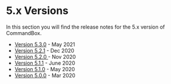 # 5.x Versions

In this section you will find the release notes for the 5.x version of CommandBox. 

* [Version 5.3.0](whats-new-in-5.3.0.md) - May 2021
* [Version 5.2.1](whats-new-in-5.2.1.md) - Dec 2020
* [Version 5.2.0 ](whats-new-in-5.2.0.md)- Nov 2020
* [Version 5.1.1](whats-new-in-5.1.1.md) - June 2020
* [Version 5.1.0](whats-new-in-5.1.0.md) - May 2020
* [Version 5.0.0](whats-new-in-5.0.0.md) - Mar 2020

